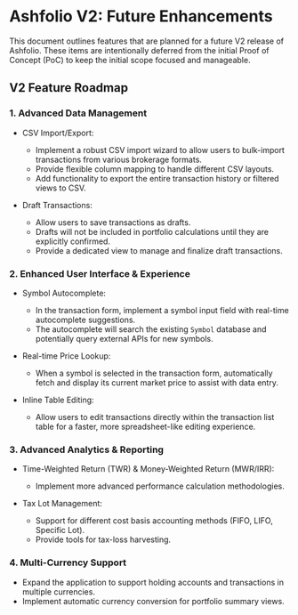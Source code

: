 # Ashfolio V2: Future Enhancements

This document outlines features that are planned for a future V2 release of Ashfolio. These items are intentionally deferred from the initial Proof of Concept (PoC) to keep the initial scope focused and manageable.

## V2 Feature Roadmap

### 1. Advanced Data Management

- CSV Import/Export:

  - Implement a robust CSV import wizard to allow users to bulk-import transactions from various brokerage formats.
  - Provide flexible column mapping to handle different CSV layouts.
  - Add functionality to export the entire transaction history or filtered views to CSV.

- Draft Transactions:
  - Allow users to save transactions as drafts.
  - Drafts will not be included in portfolio calculations until they are explicitly confirmed.
  - Provide a dedicated view to manage and finalize draft transactions.

### 2. Enhanced User Interface & Experience

- Symbol Autocomplete:

  - In the transaction form, implement a symbol input field with real-time autocomplete suggestions.
  - The autocomplete will search the existing `Symbol` database and potentially query external APIs for new symbols.

- Real-time Price Lookup:

  - When a symbol is selected in the transaction form, automatically fetch and display its current market price to assist with data entry.

- Inline Table Editing:
  - Allow users to edit transactions directly within the transaction list table for a faster, more spreadsheet-like editing experience.

### 3. Advanced Analytics & Reporting

- Time-Weighted Return (TWR) & Money-Weighted Return (MWR/IRR):

  - Implement more advanced performance calculation methodologies.

- Tax Lot Management:
  - Support for different cost basis accounting methods (FIFO, LIFO, Specific Lot).
  - Provide tools for tax-loss harvesting.

### 4. Multi-Currency Support

- Expand the application to support holding accounts and transactions in multiple currencies.
- Implement automatic currency conversion for portfolio summary views.

